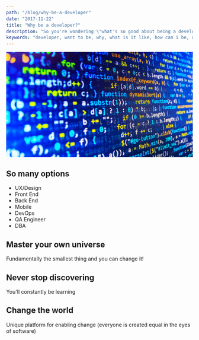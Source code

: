 ```yaml
---
path: "/blog/why-be-a-developer"
date: "2017-11-22"
title: "Why be a developer?"
description: "So you're wondering \"what's so good about being a developer anyway?\", well you've come to the right place!"
keywords: "developer, want to be, why, what is it like, how can i be, awesome, exciting"
---
```


![some awesome code](javascript.jpg)

## So many options

* UX/Design
* Front End
* Back End
* Mobile
* DevOps
* QA Engineer
* DBA

## Master your own universe

Fundamentally the smallest thing and you can change it!

## Never stop discovering

You'll constantly be learning

## Change the world

Unique platform for enabling change (everyone is created equal in the eyes of software)

